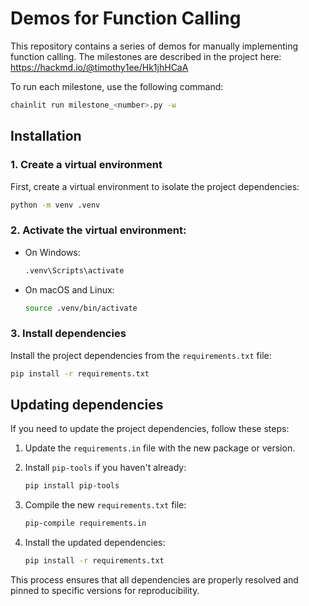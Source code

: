# Demos for Function Calling

This repository contains a series of demos for manually implementing function calling. The milestones are described in the project here: https://hackmd.io/@timothy1ee/Hk1jhHCaA

To run each milestone, use the following command:

```bash
chainlit run milestone_<number>.py -w
```

## Installation

### 1. Create a virtual environment

First, create a virtual environment to isolate the project dependencies:
```bash
python -m venv .venv
```

### 2. Activate the virtual environment:

- On Windows:
  ```bash
  .venv\Scripts\activate
  ```
- On macOS and Linux:
  ```bash
  source .venv/bin/activate
  ```

### 3. Install dependencies

Install the project dependencies from the `requirements.txt` file:

```bash
pip install -r requirements.txt
```

## Updating dependencies

If you need to update the project dependencies, follow these steps:

1. Update the `requirements.in` file with the new package or version.

2. Install `pip-tools` if you haven't already:
   ```bash
   pip install pip-tools
   ```

3. Compile the new `requirements.txt` file:
   ```bash
   pip-compile requirements.in
   ```

4. Install the updated dependencies:
   ```bash
   pip install -r requirements.txt
   ```

This process ensures that all dependencies are properly resolved and pinned to specific versions for reproducibility.
